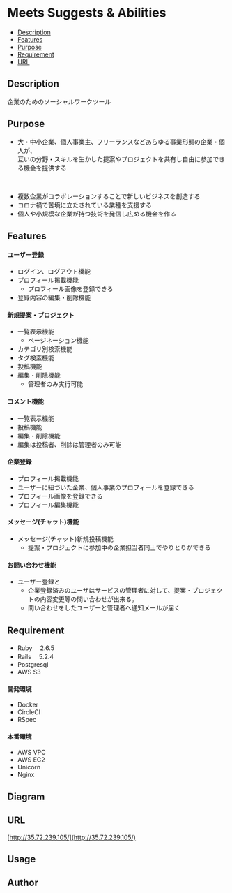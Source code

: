 # Meets Suggests & Abilities
- [Description](#description)<br>
- [Features](#features)<br>
- [Purpose](#purpose)<br>
- [Requirement](#requirement)<br>
- [URL](#url)<br>


## Description
企業のためのソーシャルワークツール

## Purpose
- 大・中小企業、個人事業主、フリーランスなどあらゆる事業形態の企業・個人が、<br>
互いの分野・スキルを生かした提案やプロジェクトを共有し自由に参加できる機会を提供する
<br>

- 複数企業がコラボレーションすることで新しいビジネスを創造する
- コロナ禍で苦境に立たされている業種を支援する
- 個人や小規模な企業が持つ技術を発信し広める機会を作る	

## Features

#### ユーザー登録
- ログイン、ログアウト機能
- プロフィール掲載機能 
  - プロフィール画像を登録できる
- 登録内容の編集・削除機能

#### 新規提案・プロジェクト
- 一覧表示機能
  - ページネーション機能
- カテゴリ別検索機能
- タグ検索機能
- 投稿機能
- 編集・削除機能
  - 管理者のみ実行可能

#### コメント機能
-  一覧表示機能
-  投稿機能
-  編集・削除機能
  - 編集は投稿者、削除は管理者のみ可能

#### 企業登録
- プロフィール掲載機能 
 - ユーザーに紐づいた企業、個人事業のプロフィールを登録できる
 - プロフィール画像を登録できる
- プロフィール編集機能

#### メッセージ(チャット)機能
- メッセージ(チャット)新規投稿機能
  - 提案・プロジェクトに参加中の企業担当者同士でやりとりができる

#### お問い合わせ機能
- ユーザー登録と
  - 企業登録済みのユーザはサービスの管理者に対して、提案・プロジェクトの内容変更等の問い合わせが出来る。
  - 問い合わせをしたユーザーと管理者へ通知メールが届く


## Requirement
- Ruby 　2.6.5 <br>
- Rails 　5.2.4<br>
- Postgresql<br>
- AWS S3<br>
#### 開発環境<br>
- Docker<br>
- CircleCI<br>
- RSpec<br>
#### 本番環境<br>
- AWS VPC<br>
- AWS EC2<br>
- Unicorn<br>
- Nginx<br>

## Diagram
[]()
## URL
[http://35.72.239.105/](http://35.72.239.105/)
## Usage


## Author
